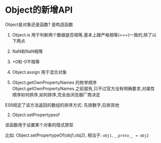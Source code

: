 # Object的新增API
Object是对象还是函数?
是构造函数
1. Object.is
用于判断两个数据是否相等,基本上跟严格相等(===)一致的,除了以下两点
  1. NaN和NaN相等
  2. +0和-0不相等


1. Object.assign
用于混合对象

1. Object.getOwnPropertyNames 的枚举顺序
Object.getOwnPropertyNames 之前就有,只不过官方没有明确要求,对属性顺序如何排序,如何排序,完全由浏览器厂商决定

ES6规定了该方法返回的数组的排序方式:
先排数字,后排其他


2. Object.setPropertypeof

该函数用于设置某个对象的隐式原型

比如: Object.setPropertypeOf(obj1,obj2),
相当于: ```obj1.__proto__ = obj2```
